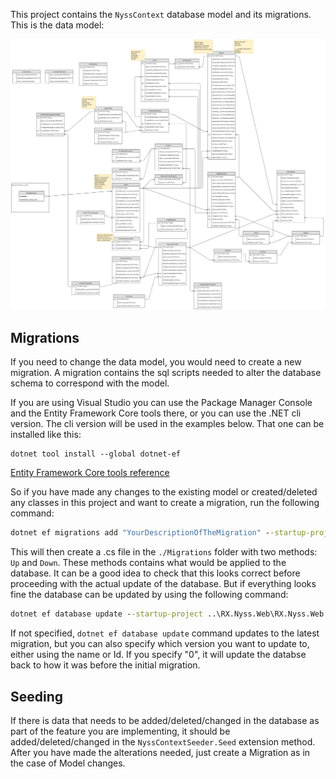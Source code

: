 ﻿This project contains the `NyssContext` database model and its migrations. This is the data model:

![Data model ER Diagram](Nyss-Data-model.png)

## Migrations
If you need to change the data model, you would need to create a new migration. A migration contains the sql scripts needed to alter the database schema to correspond with the model.

If you are using Visual Studio you can use the Package Manager Console and the Entity Framework Core tools there, or you can use the .NET cli version. The cli version will be used in the examples below. That one can be installed like this:

```cli
dotnet tool install --global dotnet-ef
```

[Entity Framework Core tools reference](https://docs.microsoft.com/en-us/ef/core/miscellaneous/cli/dotnet)

So if you have made any changes to the existing model or created/deleted any classes in this project and want to create a migration, run the following command:

```cmd
dotnet ef migrations add "YourDescriptionOfTheMigration" --startup-project ..\RX.Nyss.Web\RX.Nyss.Web.csproj --context NyssContext
```

This will then create a .cs file in the `./Migrations` folder with two methods: `Up` and `Down`. These methods contains what would be applied to the database. It can be a good idea to check that this looks correct before proceeding with the actual update of the database. But if everything looks fine the database can be updated by using the following command:

```cmd
dotnet ef database update --startup-project ..\RX.Nyss.Web\RX.Nyss.Web.csproj --context NyssContext
```

If not specified, `dotnet ef database update` command updates to the latest migration, but you can also specify which version you want to update to, either using the name or Id. If you specify "0", it will update the databse back to how it was before the initial migration.

## Seeding
If there is data that needs to be added/deleted/changed in the database as part of the feature you are implementing, it should be added/deleted/changed in the `NyssContextSeeder.Seed` extension method. After you have made the alterations needed, just create a Migration as in the case of Model changes.
